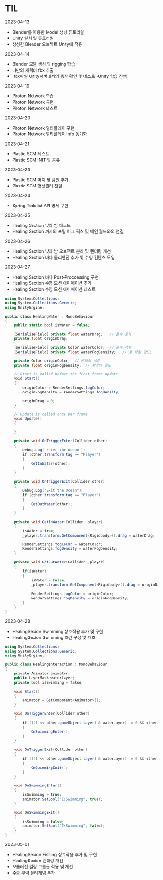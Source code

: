 # TIL
2023-04-13
- Blender를 이용한 Model 생성 튜토리얼
- Unity 설치 및 튜토리얼
- 생성한 Blender 오브젝트 Unity에 적용

2023-04-14
- Blender 모델 생성 및 rigging 학습
- 나만의 캐릭터 fbx 추출
- .fbx파일 Unity서버에서의 동작 확인 및 테스트
-Unity 학습 진행

2023-04-19
- Photon Network 학습
- Photon Network 구현
- Photon Network 테스트

2023-04-20
- Photon Network 멀티플레이 구현
- Photon Network 멀티플레이 info 동기화

2023-04-21
- Plastic SCM 테스트
- Plastic SCM INIT 및 공유

2023-04-23
- Plastic SCM 머지 및 팀원 추가
- Plastic SCM 형상관리 전달

2023-04-24
- Spring Todolist API 명세 구현

2023-04-25
- Healing Section 낮과 밤 테스트
- Healing Section 까지의 포탈 버그 픽스 및 메인 월드와의 연결

2023-04-26
- Healing Section 낮과 밤 오브젝트 분리 및 렌더링 개선
- Healing Section 바다 물리엔진 추가 및 수영 컨텐츠 도입

2023-04-27
- Healing Section 바다 Post-Proccessing 구현
- Healing Section 수영 모션 애미매이션 추가
- Healing Section 수영 모션 애미매이션 테스트
```C#
using System.Collections;
using System.Collections.Generic;
using UnityEngine;

public class HealingWater : MonoBehaviour
{
    public static bool isWater = false;

    [SerializeField] private float waterDrag;   // 물속 중력
    private float originDrag;

    [SerializeField] private Color waterColor;  // 물속 색깔
    [SerializeField] private float waterFogDensity;   // 물 탁함 정도;

    private Color originColor;  // 원래의 색깔
    private float originFogDensity;  // 원래의 밀도

    // Start is called before the first frame update
    void Start()
    {
        originColor = RenderSettings.fogColor;
        originFogDensity = RenderSettings.fogDensity;

        originDrag = 0;
    }

    // Update is called once per frame
    void Update()
    {

    }

    private void OnTriggerEnter(Collider other)
    {
        Debug.Log("Enter the Ocean");
        if (other.transform.tag == "Player")
        {
            GetInWater(other);
        }
    }

    private void OnTriggerExit(Collider other)
    {
        Debug.Log("Exit the Ocean");
        if (other.transform.tag == "Player")
        {
            GetOutWater(other);
        }
    }

    private void GetInWater(Collider _player)
    {
        isWater = true;
        _player.transform.GetComponent<Rigidbody>().drag = waterDrag;

        RenderSettings.fogColor = waterColor;
        RenderSettings.fogDensity = waterFogDensity;
    }

    private void GetOutWater(Collider _player)
    {
        if(isWater) 
        {
            isWater = false;
            _player.transform.GetComponent<Rigidbody>().drag = originDrag;
        
            RenderSettings.fogColor = originColor;
            RenderSettings.fogDensity = originFogDensity;
        }
    }
}
```

2023-04-28
- HealingSecion Swimming 상호작용 추가 및 구현
- HealingSecion Swimming 조건 구성 및 개조

```C#
using System.Collections;
using System.Collections.Generic;
using UnityEngine;

public class HealingInteraction : MonoBehaviour
{
    private Animator animator;
    public LayerMask waterLayer;
    private bool isSwimming = false;

    void Start()
    {
        animator = GetComponent<Animator>();
    }

    void OnTriggerEnter(Collider other)
    {
        if (((1 << other.gameObject.layer) & waterLayer) != 0 && other is BoxCollider)
        {
            OnSwimmingEnter();
        }
    }

    void OnTriggerExit(Collider other)
    {
        if (((1 << other.gameObject.layer) & waterLayer) != 0 && other is BoxCollider)
        {
            OnSwimmingExit();
        }
    }

    void OnSwimmingEnter()
    {
        isSwimming = true;
        animator.SetBool("IsSwimming", true);
    }

    void OnSwimmingExit()
    {
        isSwimming = false;
        animator.SetBool("IsSwimming", false);
    }
}
```


2023-05-01
- HealingSecion Fishing 상호작용 추가 및 구현
- HealingSecion 랜더링 개선
- 오큘러전 컬링 그룹군 적용 및 개선
- 수중 부력 물리개념 추가